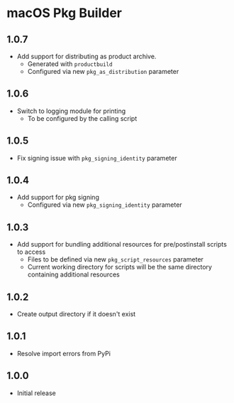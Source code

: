 # macOS Pkg Builder

## 1.0.7
- Add support for distributing as product archive.
  - Generated with `productbuild`
  - Configured via new `pkg_as_distribution` parameter

## 1.0.6
- Switch to logging module for printing
  - To be configured by the calling script

## 1.0.5
- Fix signing issue with `pkg_signing_identity` parameter

## 1.0.4
- Add support for pkg signing
  - Configured via new `pkg_signing_identity` parameter

## 1.0.3
- Add support for bundling additional resources for pre/postinstall scripts to access
  - Files to be defined via new `pkg_script_resources` parameter
  - Current working directory for scripts will be the same directory containing additional resources

## 1.0.2
- Create output directory if it doesn't exist

## 1.0.1
- Resolve import errors from PyPi

## 1.0.0
- Initial release